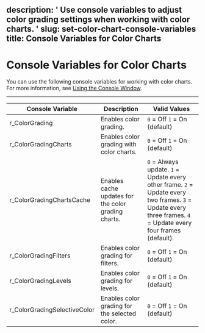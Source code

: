 description: ' Use console variables to adjust color grading settings when working
  with color charts. '
slug: set-color-chart-console-variables
title: Console Variables for Color Charts
---
# Console Variables for Color Charts<a name="set-color-chart-console-variables"></a>

You can use the following console variables for working with color charts\. For more information, see [Using the Console Window](console-intro.md)\.


****  

| Console Variable | Description | Valid Values | 
| --- | --- | --- | 
| r\_ColorGrading |  Enables color grading\.  |  `0` = Off `1` = On \(default\)  | 
| r\_ColorGradingCharts |  Enables color grading with color charts\.  |  `0` = Off `1` = On \(default\)  | 
| r\_ColorGradingChartsCache |  Enables cache updates for the color grading charts\.  |  `0` = Always update\. `1` = Update every other frame\. `2` = Update every two frames\. `3` = Update every three frames\. `4` = Update every four frames \(default\)\.  | 
| r\_ColorGradingFilters | Enables color grading for filters\. |  `0` = Off `1` = On \(default\)  | 
| r\_ColorGradingLevels | Enables color grading for levels\. |  `0` = Off `1` = On \(default\)  | 
| r\_ColorGradingSelectiveColor | Enables color grading for the selected color\. |  `0` = Off `1` = On \(default\)  | 